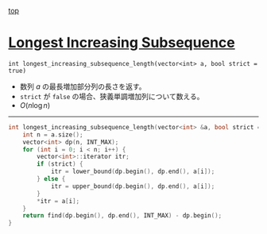 [top](../lib.md)

# [Longest Increasing Subsequence](./lis.cpp)

`int longest_increasing_subsequence_length(vector<int> a, bool strict = true)`
- 数列 $a$ の最長増加部分列の長さを返す。
- `strict` が `false` の場合、狭義単調増加列について数える。
- $O(n\log{n})$

---

```cpp
int longest_increasing_subsequence_length(vector<int> &a, bool strict = true) {
    int n = a.size();
    vector<int> dp(n, INT_MAX);
    for (int i = 0; i < n; i++) {
        vector<int>::iterator itr;
        if (strict) {
            itr = lower_bound(dp.begin(), dp.end(), a[i]);
        } else {
            itr = upper_bound(dp.begin(), dp.end(), a[i]);
        }
        *itr = a[i];
    }
    return find(dp.begin(), dp.end(), INT_MAX) - dp.begin();
}

```